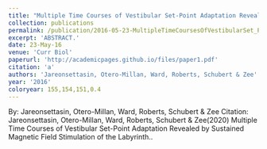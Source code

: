 ```yaml
---
title: "Multiple Time Courses of Vestibular Set-Point Adaptation Revealed by Sustained Magnetic Field Stimulation of the Labyrinth."
collection: publications
permalink: /publication/2016-05-23-MultipleTimeCoursesOfVestibularSet_PointAdaptationRevealedBySus
excerpt: 'ABSTRACT.'
date: 23-May-16
venue: 'Curr Biol'
paperurl: 'http://academicpages.github.io/files/paper1.pdf'
citation: 'a'
authors: 'Jareonsettasin, Otero-Millan, Ward, Roberts, Schubert & Zee'
year: '2016'
coloryear: 155,154,151,0.4
---
```


By: Jareonsettasin, Otero-Millan, Ward, Roberts, Schubert & Zee
Citation: Jareonsettasin, Otero-Millan, Ward, Roberts, Schubert & Zee(2020) Multiple Time Courses of Vestibular Set-Point Adaptation Revealed by Sustained Magnetic Field Stimulation of the Labyrinth.. 
